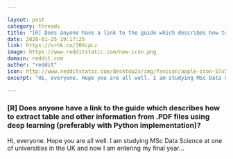 ```yaml
---

layout: post
category: threads
title: "[R] Does anyone have a link to the guide which describes how to extract table and other information from .PDF files using deep learning (preferably with Python implementation)?"
date: 2020-01-25 19:17:25
link: https://vrhk.co/30ScpLz
image: https://www.redditstatic.com/new-icon.png
domain: reddit.com
author: "reddit"
icon: http://www.redditstatic.com/desktop2x/img/favicon/apple-icon-57x57.png
excerpt: "Hi, everyone. Hope you are all well. I am studying MSc Data Science at one of universities in the UK and now I am entering my final year..."

---
```


### [R] Does anyone have a link to the guide which describes how to extract table and other information from .PDF files using deep learning (preferably with Python implementation)?

Hi, everyone. Hope you are all well. I am studying MSc Data Science at one of universities in the UK and now I am entering my final year...